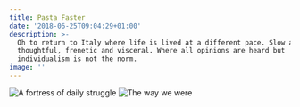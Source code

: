 ```yaml
---
title: Pasta Faster
date: '2018-06-25T09:04:29+01:00'
description: >-
  Oh to return to Italy where life is lived at a different pace. Slow and
  thoughtful, frenetic and visceral. Where all opinions are heard but
  individualism is not the norm.
image: ''
---
```



![A fortress of daily struggle](/img/italianvillage.jpg)
![The way we were](https://lh3.googleusercontent.com/-4jSZ81l0MAs/TrK8u_f8qiI/AAAAAAAAALg/TibgibMvHcgK_W5sCUSJHqPrRbdycNasQCHMYBhgL/s960/Picture%2B005_758x600.jpg)
